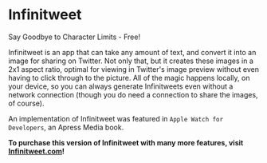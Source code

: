 # Infinitweet
Say Goodbye to Character Limits - Free!

Infinitweet is an app that can take any amount of text, and convert it into an image for sharing on Twitter. Not only that, but it creates these images in a 2x1 aspect ratio, optimal for viewing in Twitter's image preview without even having to click through to the picture. All of the magic happens locally, on your device, so you can always generate Infinitweets even without a network connection (though you do need a connection to share the images, of course). 

An implementation of Infinitweet was featured in `Apple Watch for Developers`, an Apress Media book.

**To purchase this version of Infinitweet with many more features, visit [Infinitweet.com](http://Infinitweet.com)!**
